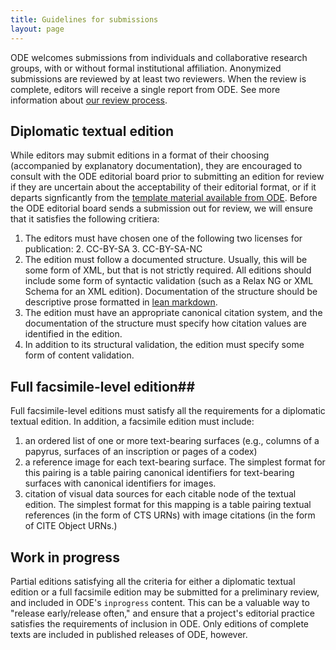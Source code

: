 ```yaml
---
title: Guidelines for submissions
layout: page
---
```


ODE welcomes submissions from individuals and collaborative research groups, with or without formal institutional affiliation.  Anonymized submissions are reviewed by at least two reviewers.  When the review is complete, editors will receive a single report from ODE.  See more information about [our review process](../see-do-teach).


## Diplomatic textual edition ##

While editors may submit editions in a format of their choosing (accompanied by explanatory documentation), they are encouraged to consult with the ODE editorial board prior to submitting an edition for review if they are uncertain about the acceptability of their editorial format, or if it departs signficantly from the [template material available from ODE](../templates).  Before the ODE editorial board sends a submission out for review, we will ensure that it satisfies the following critiera:

1. The editors must have chosen one of the following two licenses for publication:
    2. CC-BY-SA
    3. CC-BY-SA-NC
1. The edition must follow a documented structure. Usually, this will be some form of XML, but that is not strictly required.  All editions should include some form of syntactic validation (such as a Relax NG or XML Schema for an XML edition).  Documentation of the structure should be descriptive prose formatted in [lean markdown](../markdown).
2. The edition must have an appropriate canonical citation system, and the documentation of the structure must specify how citation values are identified in the edition.
3. In addition to its structural validation, the edition must specify some form of content validation.



## Full facsimile-level edition##

Full facsimile-level editions must satisfy all the requirements for a diplomatic textual edition.  In addition, a facsimile edition must include:


1. an ordered list of one or more text-bearing surfaces (e.g., columns of a papyrus, surfaces of an inscription or pages of a codex)
2. a reference image for each text-bearing surface.   The simplest format for this pairing is a table pairing canonical identifiers for text-bearing surfaces with canonical identifiers for images.
1. citation of visual data sources for each citable node of the textual edition.  The simplest format for this mapping is a table pairing textual references (in the form of CTS URNs) with image citations (in the form of CITE Object URNs.)



## Work in progress  ##


Partial editions satisfying all the criteria for either a diplomatic textual edition or a full facsimile edition may be submitted for a preliminary review, and included in ODE's `inprogress` content.  This can be a valuable way to "release early/release often," and ensure that a project's editorial practice satisfies the requirements of inclusion in ODE.   Only editions of complete texts are included in published releases of ODE, however.




